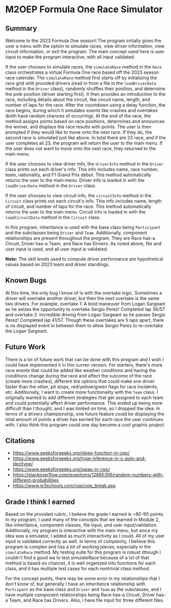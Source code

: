 # M2OEP Formula One Race Simulator


## Summary
Welcome to the 2023 Formula One season! The program initially gives the user a menu with the option to simulate races, view driver information, view circuit information, or
exit the program. The main concept used here is user input to make the program interactive, with all input validated. 

If the user chooses to simulate races, the `simulateRace` method in the `Race` class orchestrates a virtual Formula One race based off the 2023 season race calendar. The 
`simulateRace` method first starts off by initializing the race grid with provided drivers (read in from a file in the `loadDriverData` method in the `Driver` class), 
randomly shuffles their position, and determine the pole position (driver starting first). It then provides an introduction to the race, including details about the circuit,
like circuit name, length, and number of laps for the race. After the countdown using a delay function, the race begins, during which it simulates events like crashes and overtakes
(both have random chances of occurring). At the end of the race, the method assigns points based on race positions, determines and announces the winner, and displays the race
results with points. The user is then prompted if they would like to move onto the next race. If they do, the second race is simulated just like above. In total there are 23 
race, and if the user completes all 23, the program will return the user to the main menu. If the user does not want to move onto the next race, they returned to the main menu.

If the user chooses to view driver info, the `driverInfo` method in the `Driver` class prints out each driver's info. This info includes name, race number, team, nationality, 
and F1 Grand Prix debut. This method automatically returns the user to the main menu. Driver info is loaded in with the `loadDriverData` method in the `Driver` class.

If the user chooses to view circuit info, the `circuitInfo` method in the `Circuit` class prints out each circuit's info. This info includes name, length of circuit, and number
of laps for the race. This method automatically returns the user to the main menu. Circuit info is loaded in with the `loadCircuitData` method in the `Circuit` class.

In this program, inheritance is used with the base class being `Participant` and the subclasses being `Driver` and `Team`. Additionally, component relationships are present 
throughout the program. They are Race has-a Circuit, Driver has-a Team, and Race has Drivers. As noted above, file and user input is used, and all user input is validated.

**Note:** The skill levels used to compute driver performance are hypothetical values based on 2023 team and driver standings. 


## Known Bugs
At this time, the only bug I know of is with the overtake logic. Sometimes a driver will overtake another driver, but then the next overtake is the same two drivers. For example,
overtake 1: A bold maneuver from Logan Sargeant as he seizes the opportunity to overtake Sergio Perez! Completed lap 36/57 and overtake 2: Incredible driving from Logan Sargeant 
as he passes Sergio Perez! Completed lap 41/57. Though these overtakes are 5 laps apart, there is no displayed event in between them to allow Sergio Perez to re-overtake the Logan 
Sargeant.

## Future Work
There is a lot of future work that can be done with this program and I wish I could have implemented it in this curren version. For starters, there's more race events that could
be added like weather conditions and having the conditions change during the race and affect the outcome of the race (create more crashes), different tire options that could make
one driver faster than the other, pit stops, red/yellow/green flags for race incidents, etc. Additionally, I want to create more functionality with the `Team` class. I originally 
wanted to add different strategies that get assigned to each team and could potentially affect driver performance. This ended up being more difficult than I thought, and I was 
limited on time, so I dropped the idea. In terms of a drivers championship, one future feature could be displaying the total amount of points a driver has earned for each race the
user continues with. I also think this program could one day become a cool graphic project.

## Citations
* https://www.geeksforgeeks.org/sleep-function-in-cpp/
* https://www.geeksforgeeks.org/type-inference-in-c-auto-and-decltype/
* https://www.geeksforgeeks.org/swap-in-cpp/
* https://stackoverflow.com/questions/12885356/random-numbers-with-different-probabilities
* https://www.w3schools.com/cpp/cpp_break.asp

## Grade I think I earned
Based on the provided rubric, I believe the grade I earned is ~80-90 points. In my program, I used many of the concepts that we learned in Module 2, like inheritance, component classes,
file input, and user input/validation. Additionally, my program is interactive with the main menu, but since my idea was a simulator, I added as much interactivity as I could. All of 
my user input is validated correctly as well. In terms of complexity, I believe this program is complex and has a lot of working pieces, especially in the `simulateRace` method. My 
testing suite for this program is robust (though I couldn't find a good wa to test simulateRace because of a lot of that method is based on chance), it is well organized into functions
for each class, and it has multiple test cases for each nontrivial class method.

For the concept points, there may be some error in my relationships that I don't know of, but generally I have an inheritance relationship with `Partcipant` as the base class and `Driver`
and `Team` as the subclasses, and I have multiple component relationships being Race has-a Circuit, Driver has-a Team, and Race has Drivers. Also, I have file input for three different files.

